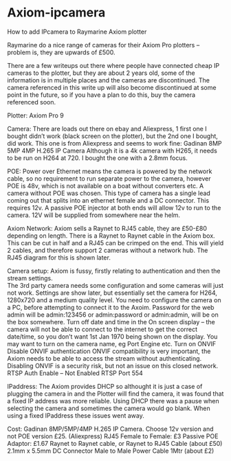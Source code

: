 # Axiom-ipcamera
How to add IPcamera to Raymarine Axiom plotter

Raymarine do a nice range of cameras for their Axiom Pro plotters – problem is, they are upwards of £500.

There are a few writeups out there where people have connected cheap IP cameras to the plotter, but they are about 2 years old, some of the information is in multiple places and the cameras are discontinued. The camera referenced in this write up will also become discontinued at some point in the future, so if you have a plan to do this, buy the camera referenced soon.

Plotter:
Axiom Pro 9

Camera:
There are loads out there on ebay and Aliexpress, 1 first one I bought didn’t work (black screen on the plotter), but the 2nd one I bought, did work.
This one is from Aliexpress and seems to work fine: Gadinan 8MP 5MP 4MP H.265 IP Camera
Although it is a 4k camera with H265, it needs to be run on H264 at 720.  I bought the one with a 2.8mm focus.

POE:
Power over Ethernet means the camera is powered by the network cable, so no requirement to run separate power to the camera, however POE is 48v, which is not available on a boat without converters etc.
A camera without POE was chosen. This type of camera has a single lead coming out that splits into an ethernet female and a DC connector. This requires 12v.
A passive POE injector at both ends will allow 12v to run to the camera. 12V will be supplied from somewhere near the helm.

Axiom Network:
Axiom sells a Raynet to RJ45 cable, they are £50-£80 depending on length.
There is a Raynet to Raynet cable in the Axiom box. This can be cut in half and a RJ45 can be crimped on the end. This will yield 2 cables, and therefore support 2 cameras without a network hub.
The RJ45 diagram for this is shown later.

Camera setup:
Axiom is fussy, firstly relating to authentication and then the stream settings.  
The 3rd party camera needs some configuration and some cameras will just not work.
Settings are show later, but essentially set the camera for H264, 1280x720 and a medium quality level.
You need to configure the camera on a PC, before attempting to connect it to the Axoim. Password for the web admin will be admin:123456 or admin:password or admin:admin, will be on the box somewhere.
Turn off date and time in the On screen display – the camera will not be able to connect to the internet to get the correct date/time, so you don’t want 1st Jan 1970 being shown on the display.
You may want to turn on the camera name, eg Port Engine etc.
Turn on ONVIF
Disable ONVIF authentication
ONVIF compatibility is very important, the Axiom needs to be able to access the stream without authenticating. Disabling ONVIF is a security risk, but not an issue on this closed network.
RTSP Auth Enable – Not Enabled
RTSP Port 554

IPaddress:
The Axiom provides DHCP so althought it is just a case of plugging the camera in and the Plotter will find the camera, it was found that a fixed IP address was more reliable.
Using DHCP there was a pause when selecting the camera and sometimes the camera would go blank. When using a fixed IPaddress these issues went away.

Cost:
Gadinan 8MP/5MP/4MP H.265 IP Camera. Choose 12v version and not POE version £25. (Aliexpress)
RJ45 Female to Female: £3
Passive POE Adaptor: £1.67
Raynet to Raynet cable, or Raynet to RJ45 Cable (about £50)
2.1mm x 5.5mm DC Connector Male to Male Power Cable 1Mtr (about £2)
